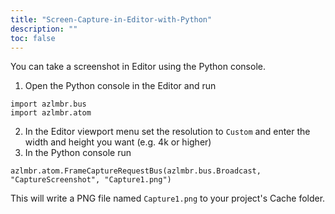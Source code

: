```yaml
---
title: "Screen-Capture-in-Editor-with-Python"
description: ""
toc: false
---
```


You can take a screenshot in Editor using the Python console.

1. Open the Python console in the Editor and run
```
import azlmbr.bus
import azlmbr.atom
```
2. In the Editor viewport menu set the resolution to `Custom` and enter the width and height you want (e.g. 4k or higher)
3. In the Python console run 
```
azlmbr.atom.FrameCaptureRequestBus(azlmbr.bus.Broadcast, "CaptureScreenshot", "Capture1.png")
```

This will write a PNG file named `Capture1.png` to your project's Cache folder.
